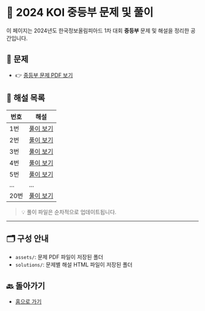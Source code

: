 # 🧠 2024 KOI 중등부 문제 및 풀이

이 페이지는 2024년도 한국정보올림피아드 1차 대회 **중등부** 문제 및 해설을 정리한 공간입니다.

## 📄 문제

- 👉 [중등부 문제 PDF 보기](../assets/m1-problems.pdf)

## 📘 해설 목록

| 번호 | 해설 |
|------|------|
| 1번 | [풀이 보기](./solutions/01.html) |
| 2번 | [풀이 보기](./solutions/02.html) |
| 3번 | [풀이 보기](./solutions/03.html) |
| 4번 | [풀이 보기](./solutions/04.html) |
| 5번 | [풀이 보기](./solutions/05.html) |
| ... | ... |
| 20번 | [풀이 보기](./solutions/20.html) |

> 💡 풀이 파일은 순차적으로 업데이트됩니다.

---

## 🗂 구성 안내

- `assets/`: 문제 PDF 파일이 저장된 폴더
- `solutions/`: 문제별 해설 HTML 파일이 저장된 폴더

## 🔙 돌아가기

- [홈으로 가기](../README.md)
